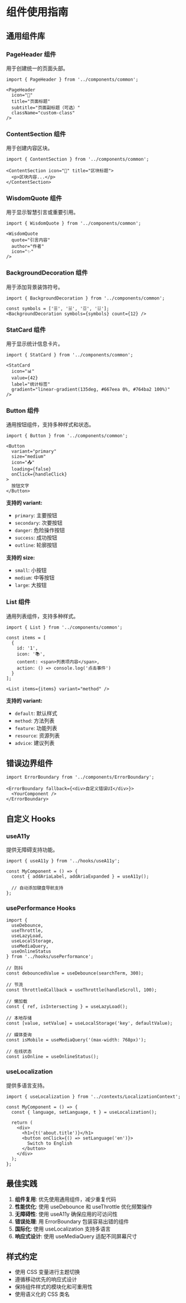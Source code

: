 # 组件使用指南

## 通用组件库

### PageHeader 组件
用于创建统一的页面头部。

```tsx
import { PageHeader } from '../components/common';

<PageHeader 
  icon="📖"
  title="页面标题"
  subtitle="页面副标题（可选）"
  className="custom-class"
/>
```

### ContentSection 组件
用于创建内容区块。

```tsx
import { ContentSection } from '../components/common';

<ContentSection icon="🎋" title="区块标题">
  <p>区块内容...</p>
</ContentSection>
```

### WisdomQuote 组件
用于显示智慧引言或重要引用。

```tsx
import { WisdomQuote } from '../components/common';

<WisdomQuote 
  quote="引言内容"
  author="作者"
  icon="✨"
/>
```

### BackgroundDecoration 组件
用于添加背景装饰符号。

```tsx
import { BackgroundDecoration } from '../components/common';

const symbols = ['☰', '☱', '☲', '☳'];
<BackgroundDecoration symbols={symbols} count={12} />
```

### StatCard 组件
用于显示统计信息卡片。

```tsx
import { StatCard } from '../components/common';

<StatCard 
  icon="📊"
  value={42}
  label="统计标签"
  gradient="linear-gradient(135deg, #667eea 0%, #764ba2 100%)"
/>
```

### Button 组件
通用按钮组件，支持多种样式和状态。

```tsx
import { Button } from '../components/common';

<Button 
  variant="primary" 
  size="medium"
  icon="📤"
  loading={false}
  onClick={handleClick}
>
  按钮文字
</Button>
```

**支持的 variant:**
- `primary`: 主要按钮
- `secondary`: 次要按钮
- `danger`: 危险操作按钮
- `success`: 成功按钮
- `outline`: 轮廓按钮

**支持的 size:**
- `small`: 小按钮
- `medium`: 中等按钮
- `large`: 大按钮

### List 组件
通用列表组件，支持多种样式。

```tsx
import { List } from '../components/common';

const items = [
  {
    id: '1',
    icon: '📚',
    content: <span>列表项内容</span>,
    action: () => console.log('点击事件')
  }
];

<List items={items} variant="method" />
```

**支持的 variant:**
- `default`: 默认样式
- `method`: 方法列表
- `feature`: 功能列表
- `resource`: 资源列表
- `advice`: 建议列表

## 错误边界组件

```tsx
import ErrorBoundary from '../components/ErrorBoundary';

<ErrorBoundary fallback={<div>自定义错误UI</div>}>
  <YourComponent />
</ErrorBoundary>
```

## 自定义 Hooks

### useA11y
提供无障碍支持功能。

```tsx
import { useA11y } from '../hooks/useA11y';

const MyComponent = () => {
  const { addAriaLabel, addAriaExpanded } = useA11y();
  
  // 自动添加键盘导航支持
};
```

### usePerformance Hooks

```tsx
import { 
  useDebounce, 
  useThrottle, 
  useLazyLoad, 
  useLocalStorage,
  useMediaQuery,
  useOnlineStatus 
} from '../hooks/usePerformance';

// 防抖
const debouncedValue = useDebounce(searchTerm, 300);

// 节流
const throttledCallback = useThrottle(handleScroll, 100);

// 懒加载
const { ref, isIntersecting } = useLazyLoad();

// 本地存储
const [value, setValue] = useLocalStorage('key', defaultValue);

// 媒体查询
const isMobile = useMediaQuery('(max-width: 768px)');

// 在线状态
const isOnline = useOnlineStatus();
```

### useLocalization
提供多语言支持。

```tsx
import { useLocalization } from '../contexts/LocalizationContext';

const MyComponent = () => {
  const { language, setLanguage, t } = useLocalization();
  
  return (
    <div>
      <h1>{t('about.title')}</h1>
      <button onClick={() => setLanguage('en')}>
        Switch to English
      </button>
    </div>
  );
};
```

## 最佳实践

1. **组件复用**: 优先使用通用组件，减少重复代码
2. **性能优化**: 使用 useDebounce 和 useThrottle 优化频繁操作
3. **无障碍性**: 使用 useA11y 确保应用的可访问性
4. **错误处理**: 用 ErrorBoundary 包装容易出错的组件
5. **国际化**: 使用 useLocalization 支持多语言
6. **响应式设计**: 使用 useMediaQuery 适配不同屏幕尺寸

## 样式约定

- 使用 CSS 变量进行主题切换
- 遵循移动优先的响应式设计
- 保持组件样式的模块化和可重用性
- 使用语义化的 CSS 类名
